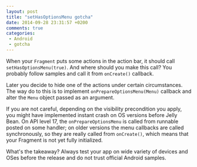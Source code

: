 ```yaml
---
layout: post
title: "setHasOptionsMenu gotcha"
date: 2014-09-28 23:31:57 +0200
comments: true
categories: 
 - Android
 - gotcha
---
```

When your `Fragment` puts some actions in the action bar, it should call `setHasOptionsMenu(true)`. And where should you make this call? You probably follow samples and call it from `onCreate()` callback.

Later you decide to hide one of the actions under certain circumstances. The way do to this is to implement `onPrepareOptionsMenu(Menu)` callback and alter the `Menu` object passed as an argument.

If you are not careful, depending on the visibility precondition you apply, you might have implemented instant crash on OS versions before Jelly Bean. On API level 17, the `onPrepareOptionsMenu` is called from runnable posted on some handler; on older versions the menu callbacks are called synchronously, so they are really called from `onCreate()`, which means that your Fragment is not yet fully initialized.

What's the takeaway? Always test your app on wide variety of devices and OSes before the release and do not trust official Android samples.